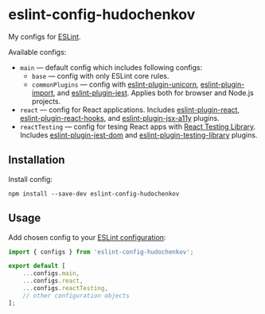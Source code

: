 # eslint-config-hudochenkov

My configs for [ESLint].

Available configs:

* `main` — default config which includes following configs:
	* `base` — config with only ESLint core rules.
	* `commonPlugins` — config with [eslint-plugin-unicorn], [eslint-plugin-import], and [eslint-plugin-jest]. Applies both for browser and Node.js projects.
* `react` — config for React applications. Includes [eslint-plugin-react], [eslint-plugin-react-hooks], and [eslint-plugin-jsx-a11y] plugins.
* `reactTesting` — config for tesing React apps with [React Testing Library]. Includes [eslint-plugin-jest-dom] and [eslint-plugin-testing-library] plugins.

## Installation

Install config:

```
npm install --save-dev eslint-config-hudochenkov
```

## Usage

Add chosen config to your [ESLint configuration](https://eslint.org/docs/latest/use/configure/combine-configs):

```js
import { configs } from 'eslint-config-hudochenkov';

export default [
	...configs.main,
	...configs.react,
	...configs.reactTesting,
	// other configuration objects
];
```

[ESLint]: https://eslint.org/
[eslint-plugin-import]: https://github.com/import-js/eslint-plugin-import
[eslint-plugin-react]: https://github.com/jsx-eslint/eslint-plugin-react
[eslint-plugin-react-hooks]: https://github.com/facebook/react/tree/main/packages/eslint-plugin-react-hooks
[eslint-plugin-jsx-a11y]: https://github.com/jsx-eslint/eslint-plugin-jsx-a11y
[eslint-plugin-unicorn]: https://github.com/sindresorhus/eslint-plugin-unicorn
[eslint-plugin-jest]: https://github.com/jest-community/eslint-plugin-jest
[React Testing Library]: https://testing-library.com/docs/react-testing-library/intro/
[eslint-plugin-jest-dom]: https://github.com/testing-library/eslint-plugin-jest-dom
[eslint-plugin-testing-library]: https://github.com/testing-library/eslint-plugin-testing-library
